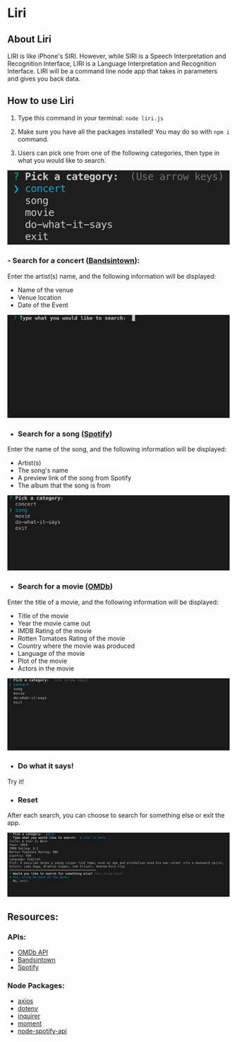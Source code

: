 # Liri

## About Liri

LIRI is like iPhone's SIRI. However, while SIRI is a Speech Interpretation and Recognition Interface, LIRI is a Language Interpretation and Recognition Interface. LIRI will be a command line node app that takes in parameters and gives you back data.

## How to use Liri

1. Type this command in your terminal:
   `node liri.js`

2. Make sure you have all the packages installed! You may do so with `npm i` command.

3. Users can pick one from one of the following categories, then type in what you would like to search.

![Image of command options](/assets/images/command-options.png)

### - Search for a concert ([Bandsintown](https://manager.bandsintown.com/support/bandsintown-api)):

Enter the artist(s) name, and the following information will be displayed:

- Name of the venue
- Venue location
- Date of the Event

![Gif of concert search](/assets/images/concert.gif)

- ### Search for a song ([Spotify](https://developer.spotify.com/documentation/web-api/))

Enter the name of the song, and the following information will be displayed:

- Artist(s)
- The song's name
- A preview link of the song from Spotify
- The album that the song is from

![Gif of song search](/assets/images/song.gif)

- ### Search for a movie ([OMDb](http://www.omdbapi.com/))

Enter the title of a movie, and the following information will be displayed:

- Title of the movie
- Year the movie came out
- IMDB Rating of the movie
- Rotten Tomatoes Rating of the movie
- Country where the movie was produced
- Language of the movie
- Plot of the movie
- Actors in the movie

![Gif of movie search](assets/images/movie.gif)

- ### Do what it says!
Try it!

- ### Reset

After each search, you can choose to search for something else or exit the app.

![Gif of reset](assets/images/reset.gif)

## Resources:

### APIs:

- [OMDb API](http://www.omdbapi.com/)
- [Bandsintown](https://manager.bandsintown.com/support/bandsintown-api)
- [Spotify](https://developer.spotify.com/documentation/web-api/)

### Node Packages:

- [axios](https://www.npmjs.com/package/axios)
- [dotenv](https://www.npmjs.com/package/dotenv)
- [inquirer](https://www.npmjs.com/package/inquirer)
- [moment](https://www.npmjs.com/package/moment)
- [node-spotify-api](https://www.npmjs.com/package/node-spotify-api)
